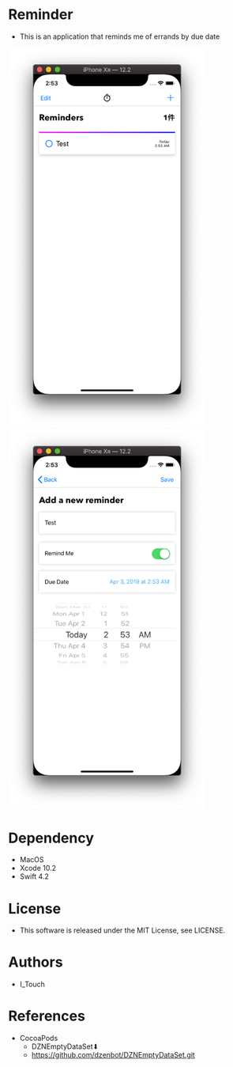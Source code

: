 # Reminder

* This is an application that reminds me of errands by due date

<img src="https://github.com/HT16A087/Images/blob/master/reminderView.png" width="400.0">　
<img src="https://github.com/HT16A087/Images/blob/master/addReminderVIew.png" width="400.0">

# Dependency

* MacOS
* Xcode 10.2
* Swift 4.2

# License

* This software is released under the MIT License, see LICENSE.

# Authors

* I_Touch

# References

* CocoaPods
  * DZNEmptyDataSet⬇
  * https://github.com/dzenbot/DZNEmptyDataSet.git
